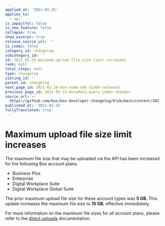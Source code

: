 ```yaml
---
applied_at: '2021-01-25'
applies_to:
  - api
is_impactful: false
is_new_feature: false
collapse: true
show_excerpt: true
release_source_url: ''
is_index: false
category_id: changelog
subcategory_id: ''
id: 2021-01-25-maximum-upload-file-size-limit-increases
rank: null
total_steps: null
type: changelog
sibling_id: ''
parent_id: changelog
next_page_id: 2021-01-28-box-node-sdk-v1360-released
previous_page_id: 2021-01-15-metadata-query-index-changes
source_url: >-
  https://github.com/box/box-developer-changelog/blob/main/content/2021/01-25-maximum-upload-file-size-limit-increases.md
published_at: '2021-01-25'
fullyTranslated: true
---
```

# Maximum upload file size limit increases

The maximum file size that may be uploaded via the API has been increased for
the following Box account plans.

<!-- more -->

* Business Plus
* Enterprise
* Digital Workplace Suite
* Digital Workplace Global Suite

The prior maximum upload file size for these account types was **5 GB**. This
update increases the maximum file size to **15 GB**, effective immediately.

For more information on the maximum file sizes for all account plans, please
refer to the [direct uploads][direct-uploads] documentation.

[direct-uploads]: g://uploads/direct/
